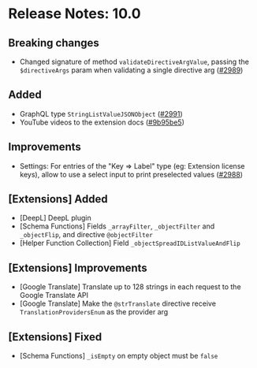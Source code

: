 # Release Notes: 10.0

## Breaking changes

- Changed signature of method `validateDirectiveArgValue`, passing the `$directiveArgs` param when validating a single directive arg ([#2989](https://github.com/GatoGraphQL/GatoGraphQL/pull/2989))

## Added

- GraphQL type `StringListValueJSONObject` ([#2991](https://github.com/GatoGraphQL/GatoGraphQL/pull/2991))
- YouTube videos to the extension docs ([#9b95be5](https://github.com/GatoGraphQL/GatoGraphQL/commit/9b95be598df6ac15aa63927922ed32fd83548489))

## Improvements

- Settings: For entries of the "Key => Label" type (eg: Extension license keys), allow to use a select input to print preselected values ([#2988](https://github.com/GatoGraphQL/GatoGraphQL/pull/2988))

## [Extensions] Added

- [DeepL] DeepL plugin
- [Schema Functions] Fields `_arrayFilter`, `_objectFilter` and `_objectFlip`, and directive `@objectFilter`
- [Helper Function Collection] Field `_objectSpreadIDListValueAndFlip`

## [Extensions] Improvements

- [Google Translate] Translate up to 128 strings in each request to the Google Translate API
- [Google Translate] Make the `@strTranslate` directive receive `TranslationProvidersEnum` as the provider arg

## [Extensions] Fixed

- [Schema Functions] `_isEmpty` on empty object must be `false`
